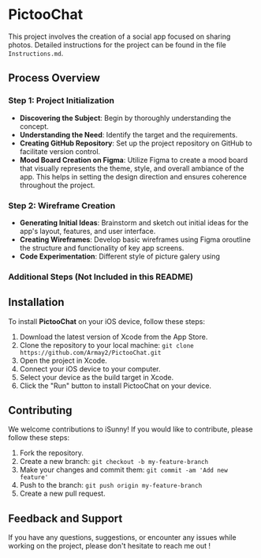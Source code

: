 # PictooChat



This project involves the creation of a social app focused on sharing photos. Detailed instructions for the project can be found in the file `Instructions.md`.

## Process Overview

### Step 1: Project Initialization

- **Discovering the Subject**: Begin by thoroughly understanding the concept.
- **Understanding the Need**: Identify the target and the requirements.
- **Creating GitHub Repository**: Set up the project repository on GitHub to facilitate version control.
- **Mood Board Creation on Figma**: Utilize Figma to create a mood board that visually represents the theme, style, and overall ambiance of the app. This helps in setting the design direction and ensures coherence throughout the project.

### Step 2: Wireframe Creation

- **Generating Initial Ideas**: Brainstorm and sketch out initial ideas for the app's layout, features, and user interface.
- **Creating Wireframes**: Develop basic wireframes using Figma oroutline the structure and functionality of key app screens.
- **Code Experimentation**: Different style of picture galery using 

### Additional Steps (Not Included in this README)


## Installation

To install **PictooChat** on your iOS device, follow these steps:

1. Download the latest version of Xcode from the App Store.
2. Clone the repository to your local machine: `git clone https://github.com/Armay2/PictooChat.git`
3. Open the project in Xcode.
4. Connect your iOS device to your computer.
5. Select your device as the build target in Xcode.
6. Click the "Run" button to install PictooChat on your device.

## Contributing

We welcome contributions to iSunny! If you would like to contribute, please follow these steps:

1. Fork the repository.
2. Create a new branch: `git checkout -b my-feature-branch`
3. Make your changes and commit them: `git commit -am 'Add new feature'`
4. Push to the branch: `git push origin my-feature-branch`
5. Create a new pull request.


## Feedback and Support

If you have any questions, suggestions, or encounter any issues while working on the project, please don't hesitate to reach me out !
